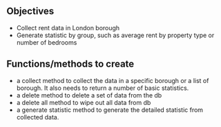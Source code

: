 ## Objectives
- Collect rent data in London borough
- Generate statistic by group, such as average rent by property type or number of bedrooms

## Functions/methods to create
- a collect method to collect the data in a specific borough or a list of borough. It also needs to return a number of basic statistics.
- a delete method to delete a set of data from the db
- a delete all method to wipe out all data from db
- a generate statistic method to generate the detailed statistic from collected data.